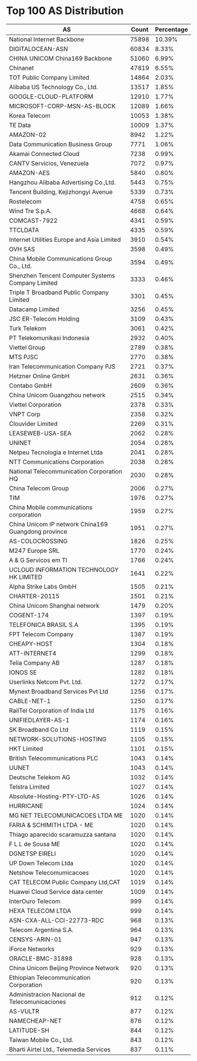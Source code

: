 # Top 100 AS Distribution
| AS | Count | Percentage |
|----|----|----|
| National Internet Backbone | 75898 | 10.39% |
| DIGITALOCEAN-ASN | 60834 | 8.33% |
| CHINA UNICOM China169 Backbone | 51060 | 6.99% |
| Chinanet | 47819 | 6.55% |
| TOT Public Company Limited | 14864 | 2.03% |
| Alibaba US Technology Co., Ltd. | 13517 | 1.85% |
| GOOGLE-CLOUD-PLATFORM | 12910 | 1.77% |
| MICROSOFT-CORP-MSN-AS-BLOCK | 12089 | 1.66% |
| Korea Telecom | 10053 | 1.38% |
| TE Data | 10009 | 1.37% |
| AMAZON-02 | 8942 | 1.22% |
| Data Communication Business Group | 7771 | 1.06% |
| Akamai Connected Cloud | 7238 | 0.99% |
| CANTV Servicios, Venezuela | 7072 | 0.97% |
| AMAZON-AES | 5840 | 0.80% |
| Hangzhou Alibaba Advertising Co.,Ltd. | 5443 | 0.75% |
| Tencent Building, Kejizhongyi Avenue | 5339 | 0.73% |
| Rostelecom | 4758 | 0.65% |
| Wind Tre S.p.A. | 4668 | 0.64% |
| COMCAST-7922 | 4341 | 0.59% |
| TTCLDATA | 4335 | 0.59% |
| Internet Utilities Europe and Asia Limited | 3910 | 0.54% |
| OVH SAS | 3598 | 0.49% |
| China Mobile Communications Group Co., Ltd. | 3594 | 0.49% |
| Shenzhen Tencent Computer Systems Company Limited | 3333 | 0.46% |
| Triple T Broadband Public Company Limited | 3301 | 0.45% |
| Datacamp Limited | 3256 | 0.45% |
| JSC ER-Telecom Holding | 3109 | 0.43% |
| Turk Telekom | 3061 | 0.42% |
| PT Telekomunikasi Indonesia | 2932 | 0.40% |
| Viettel Group | 2789 | 0.38% |
| MTS PJSC | 2770 | 0.38% |
| Iran Telecommunication Company PJS | 2721 | 0.37% |
| Hetzner Online GmbH | 2631 | 0.36% |
| Contabo GmbH | 2609 | 0.36% |
| China Unicom Guangzhou network | 2515 | 0.34% |
| Viettel Corporation | 2378 | 0.33% |
| VNPT Corp | 2358 | 0.32% |
| Clouvider Limited | 2269 | 0.31% |
| LEASEWEB-USA-SEA | 2062 | 0.28% |
| UNINET | 2054 | 0.28% |
| Netpeu Tecnologia e Internet Ltda | 2041 | 0.28% |
| NTT Communications Corporation | 2038 | 0.28% |
| National Telecommunication Corporation HQ | 2030 | 0.28% |
| China Telecom Group | 2006 | 0.27% |
| TIM | 1976 | 0.27% |
| China Mobile communications corporation | 1959 | 0.27% |
| China Unicom IP network China169 Guangdong province | 1951 | 0.27% |
| AS-COLOCROSSING | 1826 | 0.25% |
| M247 Europe SRL | 1770 | 0.24% |
| A & G Servicos em TI | 1766 | 0.24% |
| UCLOUD INFORMATION TECHNOLOGY HK LIMITED | 1641 | 0.22% |
| Alpha Strike Labs GmbH | 1505 | 0.21% |
| CHARTER-20115 | 1501 | 0.21% |
| China Unicom Shanghai network | 1479 | 0.20% |
| COGENT-174 | 1397 | 0.19% |
| TELEFONICA BRASIL S.A | 1395 | 0.19% |
| FPT Telecom Company | 1387 | 0.19% |
| CHEAPY-HOST | 1304 | 0.18% |
| ATT-INTERNET4 | 1299 | 0.18% |
| Telia Company AB | 1287 | 0.18% |
| IONOS SE | 1282 | 0.18% |
| Userlinks Netcom Pvt. Ltd. | 1272 | 0.17% |
| Mynext Broadband Services Pvt Ltd | 1256 | 0.17% |
| CABLE-NET-1 | 1250 | 0.17% |
| RailTel Corporation of India Ltd | 1175 | 0.16% |
| UNIFIEDLAYER-AS-1 | 1174 | 0.16% |
| SK Broadband Co Ltd | 1119 | 0.15% |
| NETWORK-SOLUTIONS-HOSTING | 1105 | 0.15% |
| HKT Limited | 1101 | 0.15% |
| British Telecommunications PLC | 1043 | 0.14% |
| UUNET | 1043 | 0.14% |
| Deutsche Telekom AG | 1032 | 0.14% |
| Telstra Limited | 1027 | 0.14% |
| Absolute-Hosting-PTY-LTD-AS | 1026 | 0.14% |
| HURRICANE | 1024 | 0.14% |
| MG NET TELECOMUNICACOES LTDA ME | 1020 | 0.14% |
| FARIA & SCHIMITH LTDA - ME | 1020 | 0.14% |
| Thiago aparecido scaramuzza santana | 1020 | 0.14% |
| F L L de Sousa ME | 1020 | 0.14% |
| DGNETSP EIRELI | 1020 | 0.14% |
| UP Down Telecom Ltda | 1020 | 0.14% |
| Netshow Telecomumicacoes | 1020 | 0.14% |
| CAT TELECOM Public Company Ltd,CAT | 1019 | 0.14% |
| Huawei Cloud Service data center | 1009 | 0.14% |
| InterOuro Telecom | 999 | 0.14% |
| HEXA TELECOM LTDA | 999 | 0.14% |
| ASN-CXA-ALL-CCI-22773-RDC | 968 | 0.13% |
| Telecom Argentina S.A. | 964 | 0.13% |
| CENSYS-ARIN-01 | 947 | 0.13% |
| iForce Networks | 929 | 0.13% |
| ORACLE-BMC-31898 | 928 | 0.13% |
| China Unicom Beijing Province Network | 920 | 0.13% |
| Ethiopian Telecommunication Corporation | 920 | 0.13% |
| Administracion Nacional de Telecomunicaciones | 912 | 0.12% |
| AS-VULTR | 877 | 0.12% |
| NAMECHEAP-NET | 876 | 0.12% |
| LATITUDE-SH | 844 | 0.12% |
| Taiwan Mobile Co., Ltd. | 843 | 0.12% |
| Bharti Airtel Ltd., Telemedia Services | 837 | 0.11% |
